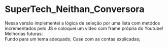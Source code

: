 # SuperTech_Neithan_Conversora

Nessa versão implementei a lógica de seleção por uma lista com metódos incrementados pelo JS e coloquei um vídeo com frame própria do Youtube! <br>
Melhorias futuras:<br>
Fundo para um tema adequado, Case com as contas explicadas;
